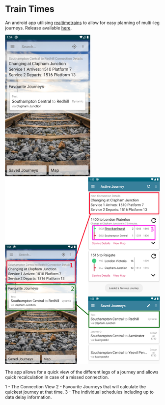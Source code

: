 # Train Times
An android app utilising [realtimetrains](https://www.realtimetrains.co.uk/) to allow for easy planning of multi-leg journeys. Release available [here](https://github.com/anfantanion/TrainTimes1/releases).

<img src="img/Home 1.png" alt="Home 1" style="zoom:75%;" />



<img src="img/Reuse Diagram 1.png" alt="Reuse Diagram 1" style="zoom:75%;" />

The app allows for a quick view of the different legs of a journey and allows quick recalculation in case of a missed connection. 

1 - The Connection View
2 - Favourite Journeys that will calculate the quickest journey at that time.
3 - The individual schedules including up to date delay information.
